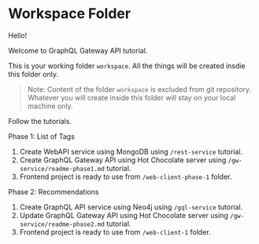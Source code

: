# Workspace Folder

Hello!

Welcome to GraphQL Gateway API tutorial.

This is your working folder `workspace`. All the things will be created insdie this folder only.

> Note: Content of the folder `workspace` is excluded from git repository. Whatever you will create inside this folder will stay on your local machine only.

Follow the tutorials.

Phase 1: List of Tags

1. Create WebAPI service using MongoDB using `/rest-service` tutorial.
2. Create GraphQL Gateway API using Hot Chocolate server using `/gw-service/readme-phase1.md` tutorial.
3. Frontend project is ready to use from `/web-client-phase-1` folder.

Phase 2: Recommendations

1. Create GraphQL API service using Neo4j using `/gql-service` tutorial.
2. Update GraphQL Gateway API using Hot Chocolate server using `/gw-service/readme-phase2.md` tutorial.
3. Frontend project is ready to use from `/web-client-1` folder.
